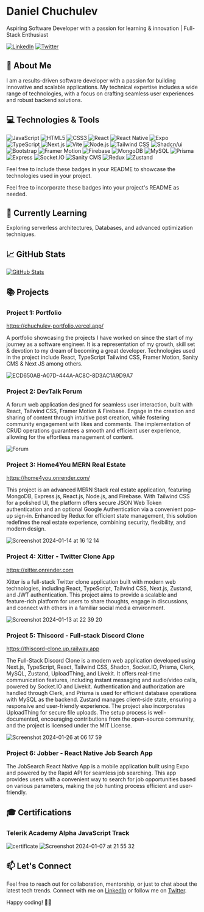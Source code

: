 <!-- Your Name -->
# Daniel Chuchulev

<!-- Introduction -->
Aspiring Software Developer with a passion for learning & innovation | Full-Stack Enthusiast

<!-- Badges -->
[![LinkedIn](https://img.shields.io/badge/-LinkedIn-blue?style=flat&logo=linkedin&logoColor=white)](https://www.linkedin.com/in/chuchulev)
[![Twitter](https://img.shields.io/badge/-Twitter-1DA1F2?style=flat&logo=twitter&logoColor=white)](https://twitter.com/chuchulev)

## 🚀 About Me

I am a results-driven software developer with a passion for building innovative and scalable applications. My technical expertise includes a wide range of technologies, with a focus on crafting seamless user experiences and robust backend solutions.

## 💻 Technologies & Tools

![JavaScript](https://img.shields.io/badge/-JavaScript-F7DF1E?style=flat&logo=javascript&logoColor=white)
![HTML5](https://img.shields.io/badge/-HTML5-E34F26?style=flat&logo=html5&logoColor=white)
![CSS3](https://img.shields.io/badge/-CSS3-1572B6?style=flat&logo=css3&logoColor=white)
![React](https://img.shields.io/badge/-React-61DAFB?style=flat&logo=react&logoColor=white)
![React Native](https://img.shields.io/badge/React_Native-61DAFB?style=flat&logo=react&logoColor=white)
![Expo](https://img.shields.io/badge/Expo-000020?style=flat&logo=expo&logoColor=white)
![TypeScript](https://img.shields.io/badge/-TypeScript-3178C6?style=flat&logo=typescript&logoColor=white)
![Next.js](https://img.shields.io/badge/-Next.js-000000?style=flat&logo=next.js&logoColor=white)
![Vite](https://img.shields.io/badge/-Vite-646CFF?style=flat&logo=vite&logoColor=white)
![Node.js](https://img.shields.io/badge/Node.js-339933?style=flat&logo=node.js&logoColor=white)
![Tailwind CSS](https://img.shields.io/badge/-Tailwind%20CSS-38B2AC?style=flat&logo=tailwind-css&logoColor=white)
![Shadcn/ui](https://img.shields.io/badge/Shadcn/ui-000000?style=flat&logo=react&logoColor=white)
![Bootstrap](https://img.shields.io/badge/Bootstrap-563D7C?style=flat&logo=bootstrap&logoColor=white)
![Framer Motion](https://img.shields.io/badge/-Framer%20Motion-0055FF?style=flat&logo=framer&logoColor=white)
![Firebase](https://img.shields.io/badge/-Firebase-FFCA28?style=flat&logo=firebase&logoColor=white)
![MongoDB](https://img.shields.io/badge/-MongoDB-47A248?style=flat&logo=mongodb&logoColor=white)
![MySQL](https://img.shields.io/badge/-MySQL-4479A1?style=flat&logo=mysql&logoColor=white)
![Prisma](https://img.shields.io/badge/Prisma-2D3748?style=flat&logo=prisma&logoColor=white)
![Express](https://img.shields.io/badge/Express-000000?style=flat&logo=express&logoColor=white)
![Socket.IO](https://img.shields.io/badge/Socket.IO-010101?style=flat&logo=socket.io&logoColor=white)
![Sanity CMS](https://img.shields.io/badge/Sanity_CMS-333333?style=flat&logo=sanity&logoColor=white)
![Redux](https://img.shields.io/badge/Redux-764ABC?style=flat&logo=redux&logoColor=white)
![Zustand](https://img.shields.io/badge/Zustand-000000?style=flat&logo=zustand&logoColor=white)

Feel free to include these badges in your README to showcase the technologies used in your project.


Feel free to incorporate these badges into your project's README as needed.

## 🌱 Currently Learning

Exploring serverless architectures, Databases, and advanced optimization techniques.

## 📈 GitHub Stats

[![GitHub Stats](https://github-readme-stats.vercel.app/api?username=Chuuch&show_icons=true&hide_title=true&count_private=true&hide=issues,contribs&bg_color=30,e96443,904e95&title_color=fff&text_color=fff)](https://github.com/Chuuch)

## 📚 Projects

### Project 1: Portfolio
https://chuchulev-portfolio.vercel.app/

A portfolio showcasing the projects I have worked on since the start of my journey as a
software engineer. It is a representation of my growth, skill set & devotion to my dream
of becoming a great developer. Technologies used in the project include React, TypeScript
Tailwind CSS, Framer Motion, Sanity CMS & Next JS among others.

![ECD650AB-A07D-444A-AC8C-8D3AC1A9D9A7](https://github.com/Chuuch/Chuuch/assets/78451418/44ada944-def3-46da-a0b4-752eca824111)

### Project 2: DevTalk Forum
A forum web application designed for seamless user interaction, built with React, Tailwind
CSS, Framer Motion & Firebase. Engage in the creation and sharing of content through
intuitive post creation, while fostering community engagement with likes and comments.
The implementation of CRUD operations guarantees a smooth and efficient user
experience, allowing for the effortless management of content.

![Forum](https://github.com/Chuuch/Chuuch/assets/78451418/61916626-b956-445c-b304-be60b3207d7f)


### Project 3: Home4You MERN Real Estate
https://home4you.onrender.com/

This project is an advanced MERN Stack real estate application, featuring MongoDB, Express.js, React.js, Node.js, and Firebase. With Tailwind CSS for a polished UI, the platform offers secure JSON Web Token authentication and an optional Google Authentication via a convenient pop-up sign-in. Enhanced by Redux for efficient state management, this solution redefines the real estate experience, combining security, flexibility, and modern design.

![Screenshot 2024-01-14 at 16 12 14](https://github.com/Chuuch/Chuuch/assets/78451418/44795db1-5ab6-4742-8534-af5164238c13)


### Project 4: Xitter - Twitter Clone App
https://xitter.onrender.com

Xitter is a full-stack Twitter clone application built with modern web technologies, including React, TypeScript, Tailwind CSS, Next.js, Zustand, and JWT authentication. This project aims to provide a scalable and feature-rich platform for users to share thoughts, engage in discussions, and connect with others in a familiar social media environment.

![Screenshot 2024-01-13 at 22 39 20](https://github.com/Chuuch/Chuuch/assets/78451418/770dfcd7-0159-46f4-a83c-fde88ddf0b51)


### Project 5: Thiscord - Full-stack Discord Clone
https://thiscord-clone.up.railway.app

The Full-Stack Discord Clone is a modern web application developed using Next.js, TypeScript, React, Tailwind CSS, Shadcn, Socket.IO, Prisma, Clerk, MySQL, Zustand, UploadThing, and Livekit. It offers real-time communication features, including instant messaging and audio/video calls, powered by Socket.IO and Livekit. Authentication and authorization are handled through Clerk, and Prisma is used for efficient database operations with MySQL as the backend. Zustand manages client-side state, ensuring a responsive and user-friendly experience. The project also incorporates UploadThing for secure file uploads. The setup process is well-documented, encouraging contributions from the open-source community, and the project is licensed under the MIT License.

![Screenshot 2024-01-26 at 06 17 59](https://github.com/Chuuch/Chuuch/assets/78451418/fa7c59bf-65b5-4ee7-ab07-c265a6538925)


### Project 6: Jobber - React Native Job Search App

The JobSearch React Native App is a mobile application built using Expo and powered by the Rapid API for seamless job searching. This app provides users with a convenient way to search for job opportunities based on various parameters, making the job hunting process efficient and user-friendly.

## 🎓 Certifications

### Telerik Academy Alpha JavaScript Track

![certificate](https://github.com/Chuuch/Chuuch/assets/78451418/5dc97cc7-6ae7-4b3d-81ff-0bdb0152d932)
![Screenshot 2024-01-07 at 21 55 32](https://github.com/Chuuch/Chuuch/assets/78451418/c9822622-95ff-4e7d-865b-c99423fc042f)


## 📫 Let's Connect

Feel free to reach out for collaboration, mentorship, or just to chat about the latest tech trends. Connect with me on [LinkedIn](https://www.linkedin.com/in/chuchulev) or follow me on [Twitter](https://twitter.com/chuchulev).

Happy coding! 👨‍💻
